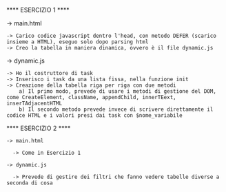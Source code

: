 ****  ESERCIZIO 1 ****

  -> main.html
  
    -> Carico codice javascript dentro l'head, con metodo DEFER (scarico insieme a HTML), eseguo solo dopo parsing html
    -> Creo la tabella in maniera dinamica, ovvero è il file dynamic.js 
   
  -> dynamic.js
    
    -> Ho il costruttore di task
    -> Inserisco i task da una lista fissa, nella funzione init
    -> Creazione della tabella riga per riga con due metodi
        a) Il primo modo, prevede di usare i metodi di gestione del DOM, come CreateElement, className, appendChild, innerTEext, inserTAdjacentHTML
        b) Il secondo metodo prevede invece di scrivere direttamente il codice HTML e i valori presi dai task con $nome_variabile
  
  
  **** ESERCIZIO 2 ****
  
    -> main.html
    
      -> Come in Esercizio 1
      
    -> dynamic.js
      
      -> Prevede di gestire dei filtri che fanno vedere tabelle diverse a seconda di cosa 
      
    
